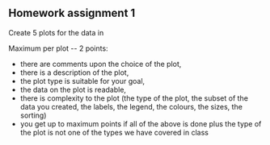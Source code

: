 ## Homework assignment 1

Create 5 plots for the data in 

Maximum per plot -- 2 points: 

+ there are comments upon the choice of the plot,
+ there is a description of the plot,
+ the plot type is suitable for your goal, 
+ the data on the plot is readable, 
+ there is complexity to the plot (the type of the plot, the subset of the data you created, the labels, the legend, the colours, the sizes, the sorting)
+ you get up to maximum points if all of the above is done plus the type of the plot is not one of the types we have covered in class
